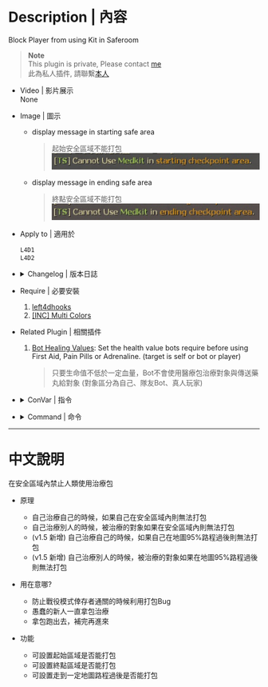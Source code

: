 # Description | 內容
Block Player from using Kit in Saferoom

> __Note__ <br/>
This plugin is private, Please contact [me](https://github.com/fbef0102/Game-Private_Plugin#私人插件列表-private-plugins-list)<br/>
此為私人插件, 請聯繫[本人](https://github.com/fbef0102/Game-Private_Plugin#私人插件列表-private-plugins-list)

* Video | 影片展示
<br/>None

* Image | 圖示
	* display message in starting safe area
		> 起始安全區域不能打包
		<br/>![l4d_saferom_prevent_kit_1](image/l4d_saferom_prevent_kit_1.jpg)
	* display message in ending safe area
		> 終點安全區域不能打包
		<br/>![l4d_saferom_prevent_kit_2](image/l4d_saferom_prevent_kit_2.jpg)

* Apply to | 適用於
	```
	L4D1
	L4D2
	```

* <details><summary>Changelog | 版本日誌</summary>

	* v1.6 (2023-5-27)
		* Fixed Error after v1.5

	* v1.5 (2023-4-26)
		* Add a cvar
			```php
			// Prevent players from using first aid kit after X% survivor progress in flow percent on Non-Final Map (0=0ff)
			l4d_saferom_prevent_kit_survivor_proress "90"
			```

	* v1.4 (2023-4-3)
		* Add a cvar
			```php
			// If 1, Prevent players from using first aid kit in starting checkpoint area until time passed after round starts. (0=Always prevent)
			l4d_saferom_prevent_kit_start_time "60.0"
			```

	* v1.3 (2023-3-13)
		* Fixed teleporting players in the some trash custom map when using kits. Thanks to "梓" for reporting.

	* v1.2
	    * Fixed teleporting players in the final when using kits. Thanks to "Shadow" for reporting.

	* v1.0
	    * Original Request by 壹梦
		* Initial Release
</details>

* Require | 必要安裝
	1. [left4dhooks](https://forums.alliedmods.net/showthread.php?t=321696)
	2. [[INC] Multi Colors](https://github.com/fbef0102/L4D1_2-Plugins/releases/tag/Multi-Colors)

* Related Plugin | 相關插件
	1. [Bot Healing Values](/Plugin_插件/Bot_IQ_200_Bot智商加強/l4d_bot_healing): Set the health value bots require before using First Aid, Pain Pills or Adrenaline. (target is self or bot or player)
    	> 只要生命值不低於一定血量，Bot不會使用醫療包治療對象與傳送藥丸給對象 (對象區分為自己、隊友Bot、真人玩家)

* <details><summary>ConVar | 指令</summary>

	* cfg/sourcemod/l4d_saferom_prevent_kit.cfg
		```php
		// If 1, Prevent players from using first aid kit in the ending checkpoint area.
		l4d_saferom_prevent_kit_end_area "1"

		// Time between sending a warning message (0=Disable message)
		l4d_saferom_prevent_kit_messagetime "2.5"

		// If 1, Prevent players from using first aid kit in starting checkpoint area.
		l4d_saferom_prevent_kit_start_area "1"

		// If 1, Prevent players from using first aid kit in starting checkpoint area until time passed after round starts. (0=Always prevent)
		l4d_saferom_prevent_kit_start_time "60.0"

		// Prevent players from using first aid kit after X% survivor progress in flow percent on Non-Final Map (0=0ff)
		l4d_saferom_prevent_kit_survivor_proress "90"
		```
</details>

* <details><summary>Command | 命令</summary>
	
	None
</details>

- - - -
# 中文說明
在安全區域內禁止人類使用治療包

* 原理
	* 自己治療自己的時候，如果自己在安全區域內則無法打包
	* 自己治療別人的時候，被治療的對象如果在安全區域內則無法打包
	* (v1.5 新增) 自己治療自己的時候，如果自己在地圖95%路程過後則無法打包
	* (v1.5 新增) 自己治療別人的時候，被治療的對象如果在地圖95%路程過後則無法打包

* 用在意哪?
    * 防止戰役模式倖存者通關的時候利用打包Bug
	* 愚蠢的新人一直拿包治療
	* 拿包跑出去，補完再進來

* 功能
	* 可設置起始區域是否能打包
	* 可設置終點區域是否能打包
	* 可設置走到一定地圖路程過後是否能打包

